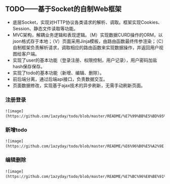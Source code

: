 ## TODO——基于Socket的自制Web框架
* 底层Socket，实现对HTTP协议各类请求的解析、调取。框架实现Cookies、Session、静态文件读取等功能。
* MVC架构，解耦业务逻辑和表现逻辑。（M）实现数据CURD操作的ORM，以json格式存于本地；（V）页面采用Jinja模板，由路由函数最终传参渲染；（C）自制框架负责解析请求，调取相应的路由函数来实现数据操作，并返回用户视图给客户端。
* 实现了user的基本功能（登录注册、权限控制，用户记录），用户密码加盐hash保存保存。
* 实现了todo的基本功能（新增、编辑、删除）。
* 前后端分离，通过后端api接口，负责数据交互。
* 页面数据修改，实现基于ajax技术的异步刷新，无需手动刷新页面。


### 注册登录

    ![image](https://github.com/1azyday/todo/blob/master/README/%E7%99%BB%E5%BD%95%E6%B3%A8%E5%86%8C.gif)

### 新增todo

    ![image](https://github.com/1azyday/todo/blob/master/README/%E6%96%B0%E5%A2%9E.gif)

### 编辑删除

    ![image](https://github.com/1azyday/todo/blob/master/README/%E7%BC%96%E8%BE%91%E5%88%A0%E9%99%A4.gif)
